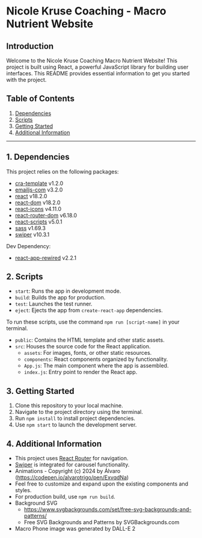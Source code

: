# Nicole Kruse Coaching - Macro Nutrient Website

## Introduction

Welcome to the Nicole Kruse Coaching Macro Nutrient Website! This project is built using React, a powerful JavaScript library for building user interfaces. This README provides essential information to get you started with the project.

## Table of Contents

1. [Dependencies](#dependencies)
2. [Scripts](#scripts)
3. [Getting Started](#getting-started)
4. [Additional Information](#additional-information)

---

## 1. Dependencies

This project relies on the following packages:

- [cra-template](https://www.npmjs.com/package/cra-template) v1.2.0
- [emailjs-com](https://www.npmjs.com/package/emailjs-com) v3.2.0
- [react](https://www.npmjs.com/package/react) v18.2.0
- [react-dom](https://www.npmjs.com/package/react-dom) v18.2.0
- [react-icons](https://www.npmjs.com/package/react-icons) v4.11.0
- [react-router-dom](https://www.npmjs.com/package/react-router-dom) v6.18.0
- [react-scripts](https://www.npmjs.com/package/react-scripts) v5.0.1
- [sass](https://www.npmjs.com/package/sass) v1.69.3
- [swiper](https://www.npmjs.com/package/swiper) v10.3.1

Dev Dependency:

- [react-app-rewired](https://www.npmjs.com/package/react-app-rewired) v2.2.1

## 2. Scripts

- `start`: Runs the app in development mode.
- `build`: Builds the app for production.
- `test`: Launches the test runner.
- `eject`: Ejects the app from `create-react-app` dependencies.

To run these scripts, use the command `npm run [script-name]` in your terminal.


- `public`: Contains the HTML template and other static assets.
- `src`: Houses the source code for the React application.
  - `assets`: For images, fonts, or other static resources.
  - `components`: React components organized by functionality.
  - `App.js`: The main component where the app is assembled.
  - `index.js`: Entry point to render the React app.

## 3. Getting Started

1. Clone this repository to your local machine.
2. Navigate to the project directory using the terminal.
3. Run `npm install` to install project dependencies.
4. Use `npm start` to launch the development server.

## 4. Additional Information

- This project uses [React Router](https://reactrouter.com/) for navigation.
- [Swiper](https://swiperjs.com/) is integrated for carousel functionality.
- Animations - Copyright (c) 2024 by Álvaro (https://codepen.io/alvarotrigo/pen/ExvqdNa)
- Feel free to customize and expand upon the existing components and styles.
- For production build, use `npm run build`.
- Background SVG 
  - https://www.svgbackgrounds.com/set/free-svg-backgrounds-and-patterns/ 
  - Free SVG Backgrounds and Patterns by SVGBackgrounds.com
- Macro Phone image was generated by DALL-E 2


